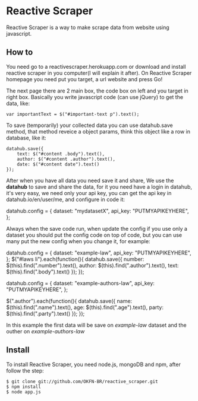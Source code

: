 # Reactive Scraper
Reactive Scraper is a way to make scrape data from website using javascript.

## How to
You need go to a reactivescraper.herokuapp.com or download and install reactive scraper in you computer(I will explain it after). On Reactive Scraper homepage you need put you target, a url website and press Go! 

The next page there are 2 main box, the code box on left and you target in right box. Basically you write javascript code (can use jQuery) to get the data, like:

	var importantText = $("#important-text p").text();

To save (temporarily) your collected data you can use datahub.save method, that method reveice a object params, think this object like a row in database, like it:

	datahub.save({
		text: $("#content .body").text(),
		author: $("#content .author").text(),
		date: $("#content date").text()
	});


After when you have all data you need save it and share, We use the **datahub** to save and share the data, for it you need have a login in datahub, it's very easy, we need only your api key, you can get the api key in datahub.io/en/user/me, and configure in code it: 
 
  datahub.config = {
		dataset: "mydatasetX",
		api_key: "PUTMYAPIKEYHERE",
  };

Always when the save code run, when update the config if you use only a dataset you should put the config code on top of code, but you can use many put the new config when you change it, for example:

  datahub.config = {
		dataset: "example-law",
		api_key: "PUTMYAPIKEYHERE",
  };
  $("#laws li").each(function(){
		datahub.save({
			number: $(this).find(".number").text(),
			author: $(this).find(".author").text(),
			text: $(this).find(".body").text()
		});
	});
	
  datahub.config = {
		dataset: "example-authors-law",
		api_key: "PUTMYAPIKEYHERE",
  };

  $(".author").each(function(){
		datahub.save({
			name: $(this).find(".name").text(),
			age: $(this).find(".age").text(),
			party: $(this).find(".party").text()
		});
	});

In this example the first data will be save on *example-law* dataset and the outher on *example-authors-law*

## Install 

To install Reactive Scraper, you need node.js, mongoDB and npm, after follow the step:

	$ git clone git://github.com/OKFN-BR/reactive_scraper.git
	$ npm install
	$ node app.js

